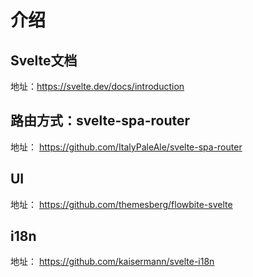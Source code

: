 # 介绍

## Svelte文档

地址：<https://svelte.dev/docs/introduction>

## 路由方式：svelte-spa-router

地址： <https://github.com/ItalyPaleAle/svelte-spa-router>

## UI

地址： <https://github.com/themesberg/flowbite-svelte>

## i18n

地址： <https://github.com/kaisermann/svelte-i18n>
